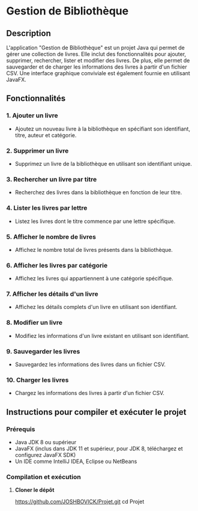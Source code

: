 # Gestion de Bibliothèque

## Description
L'application "Gestion de Bibliothèque" est un projet Java qui permet de gérer une collection de livres. Elle inclut des fonctionnalités pour ajouter, supprimer, rechercher, lister et modifier des livres. De plus, elle permet de sauvegarder et de charger les informations des livres à partir d'un fichier CSV. Une interface graphique conviviale est également fournie en utilisant JavaFX.

## Fonctionnalités
### 1. Ajouter un livre
- Ajoutez un nouveau livre à la bibliothèque en spécifiant son identifiant, titre, auteur et catégorie.

### 2. Supprimer un livre
- Supprimez un livre de la bibliothèque en utilisant son identifiant unique.

### 3. Rechercher un livre par titre
- Recherchez des livres dans la bibliothèque en fonction de leur titre.

### 4. Lister les livres par lettre
- Listez les livres dont le titre commence par une lettre spécifique.

### 5. Afficher le nombre de livres
- Affichez le nombre total de livres présents dans la bibliothèque.

### 6. Afficher les livres par catégorie
- Affichez les livres qui appartiennent à une catégorie spécifique.

### 7. Afficher les détails d'un livre
- Affichez les détails complets d'un livre en utilisant son identifiant.

### 8. Modifier un livre
- Modifiez les informations d'un livre existant en utilisant son identifiant.

### 9. Sauvegarder les livres
- Sauvegardez les informations des livres dans un fichier CSV.

### 10. Charger les livres
- Chargez les informations des livres à partir d'un fichier CSV.

## Instructions pour compiler et exécuter le projet

### Prérequis
- Java JDK 8 ou supérieur
- JavaFX (inclus dans JDK 11 et supérieur, pour JDK 8, téléchargez et configurez JavaFX SDK)
- Un IDE comme IntelliJ IDEA, Eclipse ou NetBeans

### Compilation et exécution

1. **Cloner le dépôt**
 
   https://github.com/JOSHBOVICK/Projet.git
   cd Projet
